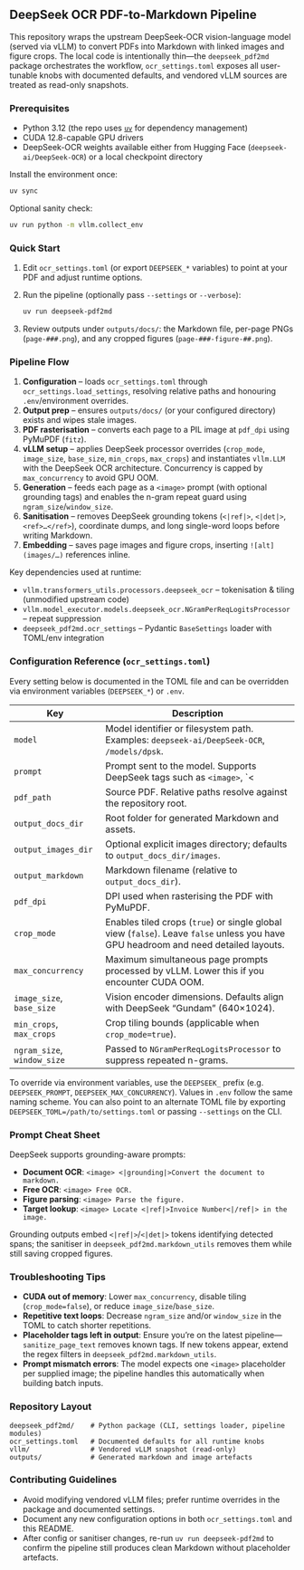 ## DeepSeek OCR PDF-to-Markdown Pipeline

This repository wraps the upstream DeepSeek-OCR vision-language model (served via vLLM) to convert PDFs into Markdown with linked images and figure crops. The local code is intentionally thin—the `deepseek_pdf2md` package orchestrates the workflow, `ocr_settings.toml` exposes all user-tunable knobs with documented defaults, and vendored vLLM sources are treated as read-only snapshots.

### Prerequisites

- Python 3.12 (the repo uses [`uv`](https://github.com/astral-sh/uv) for dependency management)
- CUDA 12.8-capable GPU drivers
- DeepSeek-OCR weights available either from Hugging Face (`deepseek-ai/DeepSeek-OCR`) or a local checkpoint directory

Install the environment once:

```bash
uv sync
```

Optional sanity check:

```bash
uv run python -m vllm.collect_env
```

### Quick Start

1. Edit `ocr_settings.toml` (or export `DEEPSEEK_*` variables) to point at your PDF and adjust runtime options.
2. Run the pipeline (optionally pass `--settings` or `--verbose`):

   ```bash
   uv run deepseek-pdf2md
   ```

3. Review outputs under `outputs/docs/`: the Markdown file, per-page PNGs (`page-###.png`), and any cropped figures (`page-###-figure-##.png`).

### Pipeline Flow

1. **Configuration** – loads `ocr_settings.toml` through `ocr_settings.load_settings`, resolving relative paths and honouring `.env`/environment overrides.
2. **Output prep** – ensures `outputs/docs/` (or your configured directory) exists and wipes stale images.
3. **PDF rasterisation** – converts each page to a PIL image at `pdf_dpi` using PyMuPDF (`fitz`).
4. **vLLM setup** – applies DeepSeek processor overrides (`crop_mode`, `image_size`, `base_size`, `min_crops`, `max_crops`) and instantiates `vllm.LLM` with the DeepSeek OCR architecture. Concurrency is capped by `max_concurrency` to avoid GPU OOM.
5. **Generation** – feeds each page as a `<image>` prompt (with optional grounding tags) and enables the n-gram repeat guard using `ngram_size`/`window_size`.
6. **Sanitisation** – removes DeepSeek grounding tokens (`<|ref|>`, `<|det|>`, `<ref>…</ref>`), coordinate dumps, and long single-word loops before writing Markdown.
7. **Embedding** – saves page images and figure crops, inserting `![alt](images/…)` references inline.

Key dependencies used at runtime:

- `vllm.transformers_utils.processors.deepseek_ocr` – tokenisation & tiling (unmodified upstream code)
- `vllm.model_executor.models.deepseek_ocr.NGramPerReqLogitsProcessor` – repeat suppression
- `deepseek_pdf2md.ocr_settings` – Pydantic `BaseSettings` loader with TOML/env integration

### Configuration Reference (`ocr_settings.toml`)

Every setting below is documented in the TOML file and can be overridden via environment variables (`DEEPSEEK_*`) or `.env`.

| Key | Description |
|-----|-------------|
| `model` | Model identifier or filesystem path. Examples: `deepseek-ai/DeepSeek-OCR`, `/models/dpsk`. |
| `prompt` | Prompt sent to the model. Supports DeepSeek tags such as `<image>`, `<|grounding|>`, `<|ref|>…</|ref|>`, `<|det|>…</|det|>`. Sample prompts are included in the TOML for document OCR, free OCR, figure parsing, and targeted text lookup. |
| `pdf_path` | Source PDF. Relative paths resolve against the repository root. |
| `output_docs_dir` | Root folder for generated Markdown and assets. |
| `output_images_dir` | Optional explicit images directory; defaults to `output_docs_dir/images`. |
| `output_markdown` | Markdown filename (relative to `output_docs_dir`). |
| `pdf_dpi` | DPI used when rasterising the PDF with PyMuPDF. |
| `crop_mode` | Enables tiled crops (`true`) or single global view (`false`). Leave `false` unless you have GPU headroom and need detailed layouts. |
| `max_concurrency` | Maximum simultaneous page prompts processed by vLLM. Lower this if you encounter CUDA OOM. |
| `image_size`, `base_size` | Vision encoder dimensions. Defaults align with DeepSeek “Gundam” (640×1024). |
| `min_crops`, `max_crops` | Crop tiling bounds (applicable when `crop_mode=true`). |
| `ngram_size`, `window_size` | Passed to `NGramPerReqLogitsProcessor` to suppress repeated n-grams. |

To override via environment variables, use the `DEEPSEEK_` prefix (e.g. `DEEPSEEK_PROMPT`, `DEEPSEEK_MAX_CONCURRENCY`). Values in `.env` follow the same naming scheme.
You can also point to an alternate TOML file by exporting `DEEPSEEK_TOML=/path/to/settings.toml` or passing `--settings` on the CLI.

### Prompt Cheat Sheet

DeepSeek supports grounding-aware prompts:

- **Document OCR**: `<image>
<|grounding|>Convert the document to markdown.`
- **Free OCR**: `<image>
Free OCR.`
- **Figure parsing**: `<image>
Parse the figure.`
- **Target lookup**: `<image>
Locate <|ref|>Invoice Number<|/ref|> in the image.`

Grounding outputs embed `<|ref|>`/`<|det|>` tokens identifying detected spans; the sanitiser in `deepseek_pdf2md.markdown_utils` removes them while still saving cropped figures.

### Troubleshooting Tips

- **CUDA out of memory**: Lower `max_concurrency`, disable tiling (`crop_mode=false`), or reduce `image_size`/`base_size`.
- **Repetitive text loops**: Decrease `ngram_size` and/or `window_size` in the TOML to catch shorter repetitions.
- **Placeholder tags left in output**: Ensure you’re on the latest pipeline—`sanitize_page_text` removes known tags. If new tokens appear, extend the regex filters in `deepseek_pdf2md.markdown_utils`.
- **Prompt mismatch errors**: The model expects one `<image>` placeholder per supplied image; the pipeline handles this automatically when building batch inputs.

### Repository Layout

```
deepseek_pdf2md/    # Python package (CLI, settings loader, pipeline modules)
ocr_settings.toml   # Documented defaults for all runtime knobs
vllm/               # Vendored vLLM snapshot (read-only)
outputs/            # Generated markdown and image artefacts
```

### Contributing Guidelines

- Avoid modifying vendored vLLM files; prefer runtime overrides in the package and documented settings.
- Document any new configuration options in both `ocr_settings.toml` and this README.
- After config or sanitiser changes, re-run `uv run deepseek-pdf2md` to confirm the pipeline still produces clean Markdown without placeholder artefacts.
